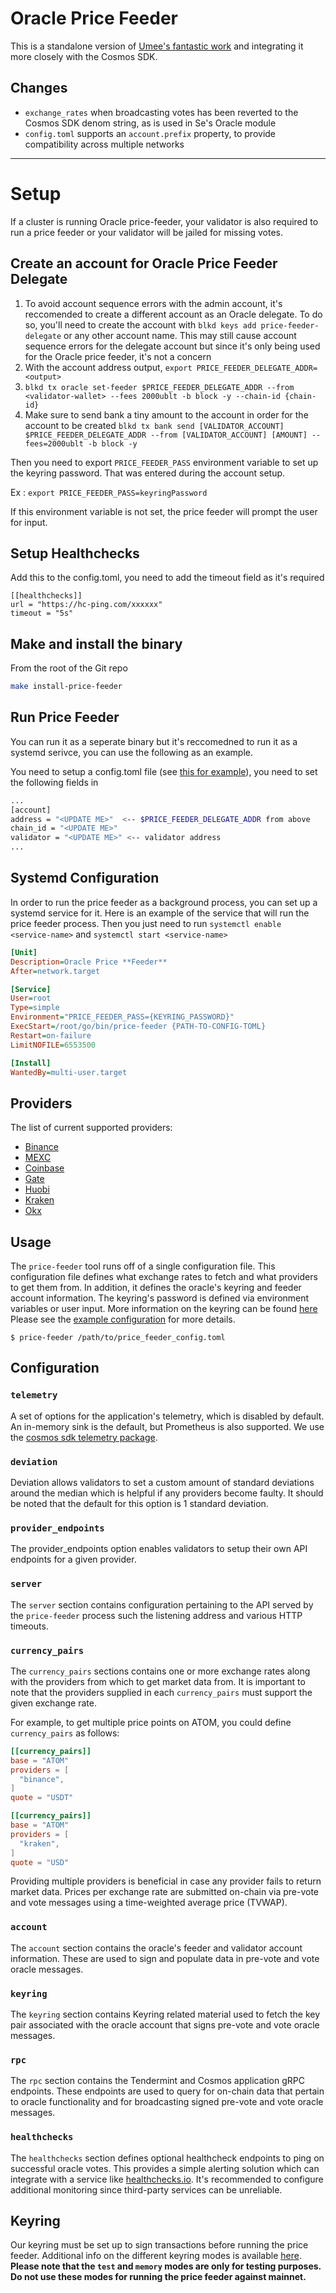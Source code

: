 # Oracle Price Feeder

This is a standalone version of [Umee's fantastic work](https://github.com/umee-network/umee/tree/main/price-feeder) and integrating it more closely with the Cosmos SDK.

## Changes

- `exchange_rates` when broadcasting votes has been reverted to the Cosmos SDK denom string, as is used in Se's Oracle module
- `config.toml` supports an `account.prefix` property, to provide compatibility across multiple networks

---


# Setup
If a cluster is running Oracle price-feeder, your validator is also required to run a price feeder or your validator will be jailed for missing votes.


## Create an account for Oracle Price Feeder Delegate
1) To avoid account sequence errors with the admin account, it's reccomended to create a different account as an Oracle delegate. To do so, you'll need to create the account with
`blkd keys add price-feeder-delegate` or any other account name. This may still cause account sequence errors for the delegate account but since it's only being used for the Oracle price feeder, it's not a concern
2) With the account address output, `export PRICE_FEEDER_DELEGATE_ADDR=<output>`
3) `blkd tx oracle set-feeder $PRICE_FEEDER_DELEGATE_ADDR --from <validator-wallet> --fees 2000ublt -b block -y --chain-id {chain-id}`
4) Make sure to send bank a tiny amount to the account in order for the account to be created `blkd tx bank send [VALIDATOR_ACCOUNT] $PRICE_FEEDER_DELEGATE_ADDR --from [VALIDATOR_ACCOUNT] [AMOUNT] --fees=2000ublt -b block -y`

Then you need to export `PRICE_FEEDER_PASS` environment variable to set up the keyring password. That was entered during the account setup.

Ex :
`export PRICE_FEEDER_PASS=keyringPassword`

If this environment variable is not set, the price feeder will prompt the user for input.

## Setup Healthchecks
Add this to the config.toml, you need to add the timeout field as it's required
```
[[healthchecks]]
url = "https://hc-ping.com/xxxxxx"
timeout = "5s"
```


## Make and install the binary
From the root of the Git repo

```bash
make install-price-feeder
```

## Run Price Feeder
You can run it as a seperate binary but it's reccomedned to run it as a systemd serivce, you can use the following as an example.

You need to setup a config.toml file (see [this for example](./config.example.toml)), you need to set the following fields in

```bash
...
[account]
address = "<UPDATE ME>"  <-- $PRICE_FEEDER_DELEGATE_ADDR from above
chain_id = "<UPDATE ME>"
validator = "<UPDATE ME>" <-- validator address
...
```

## Systemd Configuration

In order to run the price feeder as a background process, you can set up a systemd service for it. Here is an example of the service that will run the price feeder process. Then you just need to run `systemctl enable <service-name>` and `systemctl start <service-name>`

```ini
[Unit]
Description=Oracle Price **Feeder**
After=network.target

[Service]
User=root
Type=simple
Environment="PRICE_FEEDER_PASS={KEYRING_PASSWORD}"
ExecStart=/root/go/bin/price-feeder {PATH-TO-CONFIG-TOML}
Restart=on-failure
LimitNOFILE=6553500

[Install]
WantedBy=multi-user.target
```

## Providers

The list of current supported providers:

- [Binance](https://www.binance.com/en)
- [MEXC](https://www.mexc.com/)
- [Coinbase](https://www.coinbase.com/)
- [Gate](https://www.gate.io/)
- [Huobi](https://www.huobi.com/en-us/)
- [Kraken](https://www.kraken.com/en-us/)
- [Okx](https://www.okx.com/)

## Usage

The `price-feeder` tool runs off of a single configuration file. This configuration
file defines what exchange rates to fetch and what providers to get them from.
In addition, it defines the oracle's keyring and feeder account information.
The keyring's password is defined via environment variables or user input.
More information on the keyring can be found [here](#keyring)
Please see the [example configuration](./config.example.toml) for more details.

```shell
$ price-feeder /path/to/price_feeder_config.toml
```

## Configuration

### `telemetry`

A set of options for the application's telemetry, which is disabled by default. An in-memory sink is the default, but Prometheus is also supported. We use the [cosmos sdk telemetry package](https://github.com/cosmos/cosmos-sdk/blob/main/docs/core/telemetry.md).

### `deviation`

Deviation allows validators to set a custom amount of standard deviations around the median which is helpful if any providers become faulty. It should be noted that the default for this option is 1 standard deviation.

### `provider_endpoints`

The provider_endpoints option enables validators to setup their own API endpoints for a given provider.

### `server`

The `server` section contains configuration pertaining to the API served by the
`price-feeder` process such the listening address and various HTTP timeouts.

### `currency_pairs`

The `currency_pairs` sections contains one or more exchange rates along with the
providers from which to get market data from. It is important to note that the
providers supplied in each `currency_pairs` must support the given exchange rate.

For example, to get multiple price points on ATOM, you could define `currency_pairs`
as follows:

```toml
[[currency_pairs]]
base = "ATOM"
providers = [
  "binance",
]
quote = "USDT"

[[currency_pairs]]
base = "ATOM"
providers = [
  "kraken",
]
quote = "USD"
```

Providing multiple providers is beneficial in case any provider fails to return
market data. Prices per exchange rate are submitted on-chain via pre-vote and
vote messages using a time-weighted average price (TVWAP).

### `account`

The `account` section contains the oracle's feeder and validator account information.
These are used to sign and populate data in pre-vote and vote oracle messages.

### `keyring`

The `keyring` section contains Keyring related material used to fetch the key pair
associated with the oracle account that signs pre-vote and vote oracle messages.

### `rpc`

The `rpc` section contains the Tendermint and Cosmos application gRPC endpoints.
These endpoints are used to query for on-chain data that pertain to oracle
functionality and for broadcasting signed pre-vote and vote oracle messages.

### `healthchecks`

The `healthchecks` section defines optional healthcheck endpoints to ping on successful
oracle votes. This provides a simple alerting solution which can integrate with a service
like [healthchecks.io](https://healthchecks.io). It's recommended to configure additional
monitoring since third-party services can be unreliable.

## Keyring

Our keyring must be set up to sign transactions before running the price feeder.
Additional info on the different keyring modes is available [here](https://docs.cosmos.network/master/run-node/keyring.html).
**Please note that the `test` and `memory` modes are only for testing purposes.**
**Do not use these modes for running the price feeder against mainnet.**

